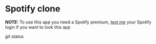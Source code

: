 # Spotify clone

**_NOTE:_** To use this app you need a Spotify premium, [text me](kozlovskaya.an@mail.ru) your Spotify login if you want to look this app

git status